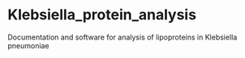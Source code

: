 # Klebsiella_protein_analysis
Documentation and software for analysis of lipoproteins in Klebsiella pneumoniae
